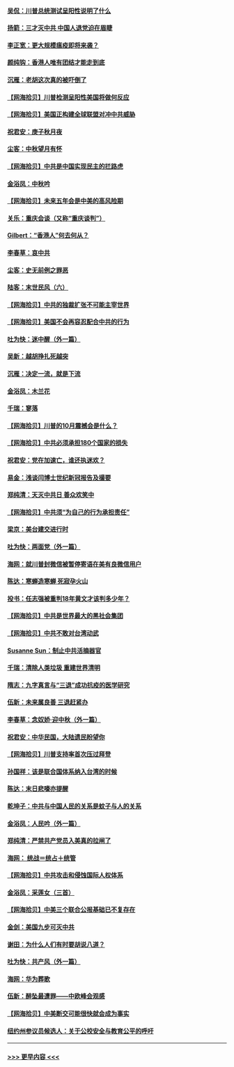 #### [吴侃：川普总统测试呈阳性说明了什么](../pages/nsc993/n12451869.md?t=10042151) 
#### [扬箭：三才灭中共 中国人退党迫在眉睫](../pages/nsc993/n12451842.md?t=10042151) 
#### [李正宽：更大规模瘟疫即将来袭？](../pages/nsc993/n12451455.md?t=10042151) 
#### [颜纯钩：香港人唯有团结才能走到底](../pages/nsc993/n12450870.md?t=10042151) 
#### [沉雁：老胡这次真的被吓倒了](../pages/nsc993/n12449796.md?t=10042151) 
#### [【网海拾贝】川普检测呈阳性美国将做何反应](../pages/nsc993/n12449042.md?t=10042151) 
#### [【网海拾贝】美国正构建全球联盟对冲中共威胁](../pages/nsc993/n12446580.md?t=10042151) 
#### [祝君安：庚子秋月夜](../pages/nsc993/n12445870.md?t=10042151) 
#### [尘客：中秋望月有怀](../pages/nsc993/n12444632.md?t=10042151) 
#### [【网海拾贝】中共是中国实现民主的拦路虎](../pages/nsc993/n12443573.md?t=10042151) 
#### [金浴凤：中秋吟](../pages/nsc993/n12441773.md?t=10042151) 
#### [【网海拾贝】未来五年会是中美的高风险期](../pages/nsc993/n12440760.md?t=10042151) 
#### [关乐：重庆会谈（又称“重庆谈判”）](../pages/nsc993/n12437525.md?t=10042151) 
#### [Gilbert：“香港人”何去何从？](../pages/nsc993/n12435894.md?t=10042151) 
#### [李春草：哀中共](../pages/nsc993/n12435874.md?t=10042151) 
#### [尘客：史无前例之罪恶](../pages/nsc993/n12435762.md?t=10042151) 
#### [陆客：末世民风（六）](../pages/nsc993/n12435354.md?t=10042151) 
#### [【网海拾贝】中共的独裁扩张不可能主宰世界](../pages/nsc993/n12435151.md?t=10042151) 
#### [【网海拾贝】美国不会再容忍配合中共的行为](../pages/nsc993/n12433808.md?t=10042151) 
#### [吐为快：迷中醒（外一篇）](../pages/nsc993/n12433585.md?t=10042151) 
#### [吴新：越胡挣扎死越突](../pages/nsc993/n12433562.md?t=10042151) 
#### [沉雁：决定一流，就是下流](../pages/nsc993/n12432128.md?t=10042151) 
#### [金浴凤：木兰花](../pages/nsc993/n12432124.md?t=10042151) 
#### [千瑞：寥落](../pages/nsc993/n12432071.md?t=10042151) 
#### [【网海拾贝】川普的10月震撼会是什么？](../pages/nsc993/n12431624.md?t=10042151) 
#### [【网海拾贝】中共必须承担180个国家的损失](../pages/nsc993/n12428893.md?t=10042151) 
#### [祝君安：党在加速亡，谁还执迷欢？](../pages/nsc993/n12428652.md?t=10042151) 
#### [易金：浅谈闫博士世纪新冠报告及撮要](../pages/nsc993/n12426822.md?t=10042151) 
#### [郑纯清：天灭中共日 善众欢笑中](../pages/nsc993/n12426784.md?t=10042151) 
#### [【网海拾贝】中共须“为自己的行为承担责任”](../pages/nsc993/n12426067.md?t=10042151) 
#### [梁京：美台建交进行时](../pages/nsc993/n12424066.md?t=10042151) 
#### [吐为快：两面党（外一篇）](../pages/nsc993/n12424043.md?t=10042151) 
#### [海网：就川普封微信被暂停寄语在美有良微信用户](../pages/nsc993/n12424021.md?t=10042151) 
#### [陈达：寒蝉造寒蝉 死寂孕火山](../pages/nsc993/n12423958.md?t=10042151) 
#### [投书：任志强被重判18年黄文才该判多少年？](../pages/nsc993/n12423672.md?t=10042151) 
#### [【网海拾贝】中共是世界最大的黑社会集团](../pages/nsc993/n12423543.md?t=10042151) 
#### [【网海拾贝】中共不敢对台湾动武](../pages/nsc993/n12421418.md?t=10042151) 
#### [Susanne Sun：制止中共活摘器官](../pages/nsc993/n12419654.md?t=10042151) 
#### [千瑞：清除人类垃圾 重建世界清明](../pages/nsc993/n12419414.md?t=10042151) 
#### [隋志：九字真言与“三退”成功抗疫的医学研究](../pages/nsc993/n12419248.md?t=10042151) 
#### [伍新：未来属良善 三退赶紧办](../pages/nsc993/n12418496.md?t=10042151) 
#### [李春草：念奴娇·迎中秋（外一篇）](../pages/nsc993/n12418465.md?t=10042151) 
#### [祝君安：中华民国，大陆遗民盼望你](../pages/nsc993/n12418089.md?t=10042151) 
#### [【网海拾贝】川普支持率首次压过拜登](../pages/nsc993/n12418050.md?t=10042151) 
#### [孙国祥：该是联合国体系纳入台湾的时候](../pages/nsc993/n12417369.md?t=10042151) 
#### [陈达：末日悲嚎亦提醒](../pages/nsc993/n12416736.md?t=10042151) 
#### [乾坤子：中共与中国人民的关系是蚊子与人的关系](../pages/nsc993/n12416632.md?t=10042151) 
#### [金浴凤：人民吟（外一篇）](../pages/nsc993/n12416567.md?t=10042151) 
#### [郑纯清：严禁共产党员入美真的拉闸了](../pages/nsc993/n12416550.md?t=10042151) 
#### [海网： 统战＝统占＋统管](../pages/nsc993/n12416404.md?t=10042151) 
#### [【网海拾贝】中共攻击和侵蚀国际人权体系](../pages/nsc993/n12416250.md?t=10042151) 
#### [金浴凤：采莲女（三首）](../pages/nsc993/n12415517.md?t=10042151) 
#### [【网海拾贝】中美三个联合公报基础已不复存在](../pages/nsc993/n12415054.md?t=10042151) 
#### [金剑：美国九步可灭中共](../pages/nsc993/n12413183.md?t=10042151) 
#### [谢田：为什么人们有时要胡说八道？](../pages/nsc993/n12411861.md?t=10042151) 
#### [吐为快：共产风（外一篇）](../pages/nsc993/n12411761.md?t=10042151) 
#### [海网：华为葬歌](../pages/nsc993/n12410381.md?t=10042151) 
#### [伍新：醉坠最遭罪——中欧峰会观感](../pages/nsc993/n12410364.md?t=10042151) 
#### [【网海拾贝】中美断交可能很快就会成为事实](../pages/nsc993/n12409495.md?t=10042151) 
#### [纽约州参议员候选人：关于公校安全与教育公平的呼吁](../pages/nsc993/n12409228.md?t=10042151) 

----
#### [ >>> 更早内容 <<< ](../indexes/nsc993-earlier.md)
